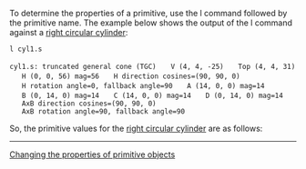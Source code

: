 To determine the properties of a primitive, use the l command followed
by the primitive name. The example below shows the output of the l
command against a [right circular
cylinder](right_circular_cylinder.md):

`l cyl1.s`

`cyl1.s: truncated general cone (TGC)`
`   V (4, 4, -25)`
`   Top (4, 4, 31)`
`   H (0, 0, 56) mag=56`
`   H direction cosines=(90, 90, 0)`
`   H rotation angle=0, fallback angle=90`
`   A (14, 0, 0) mag=14`
`   B (0, 14, 0) mag=14`
`   C (14, 0, 0) mag=14`
`   D (0, 14, 0) mag=14`
`   AxB direction cosines=(90, 90, 0)`
`   AxB rotation angle=90, fallback angle=90`

So, the primitive values for the [right circular
cylinder](right_circular_cylinder.md) are as follows:

------------------------------------------------------------------------

[Changing the properties of primitive
objects](Changing_the_properties_of_primitive_objects.md)
